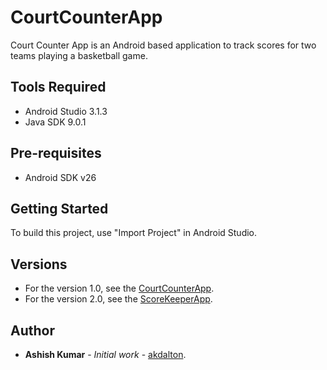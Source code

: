 # CourtCounterApp
Court Counter App is an Android based application to track scores for two teams playing a basketball game.

## Tools Required
* Android Studio 3.1.3
* Java SDK 9.0.1

## Pre-requisites
* Android SDK v26

## Getting Started
To build this project, use "Import Project" in Android Studio.

## Versions
* For the version 1.0, see the [CourtCounterApp](https://github.com/akdalton/CourtCounterApp).
* For the version 2.0, see the [ScoreKeeperApp](https://github.com/akdalton/ScoreKeeperApp).

## Author
* **Ashish Kumar** - *Initial work* - [akdalton](https://github.com/akdalton).

